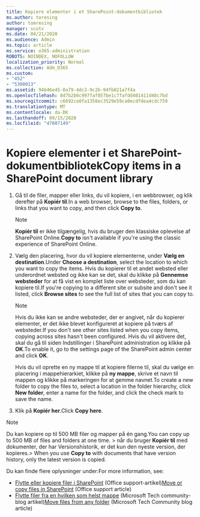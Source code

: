```yaml
---
title: Kopiere elementer i et SharePoint-dokumentbibliotek
ms.author: toresing
author: tomresing
manager: scotv
ms.date: 04/21/2020
ms.audience: Admin
ms.topic: article
ms.service: o365-administration
ROBOTS: NOINDEX, NOFOLLOW
localization_priority: Normal
ms.collection: Adm_O365
ms.custom:
- "452"
- "5300013"
ms.assetid: 94b46e45-0a79-4dc3-9c2b-94fb021a7f4a
ms.openlocfilehash: 8d7b2b6c997faf057be1c7fafdd401411d48c7bd
ms.sourcegitcommit: c6692ce0fa1358ec3529e59ca0ecdfdea4cdc759
ms.translationtype: MT
ms.contentlocale: da-DK
ms.lasthandoff: 09/15/2020
ms.locfileid: "47807149"
---
```

# <a name="copy-items-in-a-sharepoint-document-library"></a><span data-ttu-id="34554-102">Kopiere elementer i et SharePoint-dokumentbibliotek</span><span class="sxs-lookup"><span data-stu-id="34554-102">Copy items in a SharePoint document library</span></span>

1. <span data-ttu-id="34554-103">Gå til de filer, mapper eller links, du vil kopiere, i en webbrowser, og klik derefter på **Kopiér til**.</span><span class="sxs-lookup"><span data-stu-id="34554-103">In a web browser, browse to the files, folders, or links that you want to copy, and then click **Copy to**.</span></span>

    > [!NOTE]
    > <span data-ttu-id="34554-104">**Kopiér til** er ikke tilgængelig, hvis du bruger den klassiske oplevelse af SharePoint Online.</span><span class="sxs-lookup"><span data-stu-id="34554-104">**Copy to** isn't available if you're using the classic experience of SharePoint Online.</span></span>
  
2. <span data-ttu-id="34554-105">Vælg den placering, hvor du vil kopiere elementerne, under **Vælg en destination**.</span><span class="sxs-lookup"><span data-stu-id="34554-105">Under **Choose a destination**, select the location to which you want to copy the items.</span></span> <span data-ttu-id="34554-106">Hvis du kopierer til et andet websted eller underordnet websted og ikke kan se det, skal du klikke på **Gennemse websteder** for at få vist en komplet liste over websteder, som du kan kopiere til.</span><span class="sxs-lookup"><span data-stu-id="34554-106">If you're copying to a different site or subsite and don't see it listed, click **Browse sites** to see the full list of sites that you can copy to.</span></span>

    > [!NOTE]
    > <span data-ttu-id="34554-107">Hvis du ikke kan se andre websteder, der er angivet, når du kopierer elementer, er det ikke blevet konfigureret at kopiere på tværs af websteder.</span><span class="sxs-lookup"><span data-stu-id="34554-107">If you don't see other sites listed when you copy items, copying across sites hasn't been configured.</span></span> <span data-ttu-id="34554-108">Hvis du vil aktivere det, skal du gå til siden Indstillinger i SharePoint administration og klikke på **OK**.</span><span class="sxs-lookup"><span data-stu-id="34554-108">To enable it, go to the settings page of the SharePoint admin center and click **OK**.</span></span>
  
    <span data-ttu-id="34554-109">Hvis du vil oprette en ny mappe til at kopiere filerne til, skal du vælge en placering i mappehierarkiet, klikke på **ny mappe**, skrive et navn til mappen og klikke på markeringen for at gemme navnet.</span><span class="sxs-lookup"><span data-stu-id="34554-109">To create a new folder to copy the files to, select a location in the folder hierarchy, click **New folder**, enter a name for the folder, and click the check mark to save the name.</span></span>

3. <span data-ttu-id="34554-110">Klik på **Kopiér her**.</span><span class="sxs-lookup"><span data-stu-id="34554-110">Click **Copy here**.</span></span>

> [!NOTE]
> <span data-ttu-id="34554-111">Du kan kopiere op til 500 MB filer og mapper på én gang.</span><span class="sxs-lookup"><span data-stu-id="34554-111">You can copy up to 500 MB of files and folders at one time.</span></span> <span data-ttu-id="34554-112">> når du bruger **Kopiér til** med dokumenter, der har Versionshistorik, er det kun den nyeste version, der kopieres.</span><span class="sxs-lookup"><span data-stu-id="34554-112">>  When you use **Copy to** with documents that have version history, only the latest version is copied.</span></span>
  
<span data-ttu-id="34554-113">Du kan finde flere oplysninger under:</span><span class="sxs-lookup"><span data-stu-id="34554-113">For more information, see:</span></span>

 - <span data-ttu-id="34554-114">[Flytte eller kopiere filer i SharePoint](https://support.office.com/article/move-or-copy-files-in-sharepoint-00e2f483-4df3-46be-a861-1f5f0c1a87bc) (Office support-artikel)</span><span class="sxs-lookup"><span data-stu-id="34554-114">[Move or copy files in SharePoint](https://support.office.com/article/move-or-copy-files-in-sharepoint-00e2f483-4df3-46be-a861-1f5f0c1a87bc) (Office support article)</span></span>
 - <span data-ttu-id="34554-115">[Flytte filer fra en hvilken som helst mappe](https://techcommunity.microsoft.com/t5/Microsoft-SharePoint-Blog/Now-move-files-anywhere-in-Office-365-SharePoint-and-OneDrive/ba-p/146973) (Microsoft Tech community-blog artikel)</span><span class="sxs-lookup"><span data-stu-id="34554-115">[Move files from any folder](https://techcommunity.microsoft.com/t5/Microsoft-SharePoint-Blog/Now-move-files-anywhere-in-Office-365-SharePoint-and-OneDrive/ba-p/146973) (Microsoft Tech Community blog article)</span></span>   